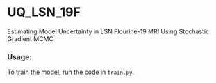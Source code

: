 # UQ_LSN_19F
Estimating Model Uncertainty in LSN Flourine-19 MRI Using Stochastic Gradient MCMC


### Usage:

To train the model, run the code in `train.py`. 



